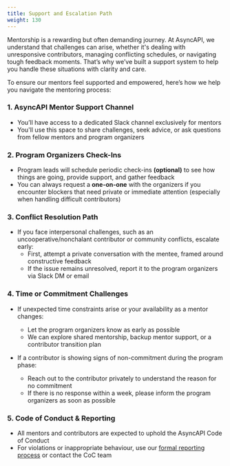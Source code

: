 ```yaml
---
title: Support and Escalation Path
weight: 130
---
```


Mentorship is a rewarding but often demanding journey. At AsyncAPI, we understand that challenges can arise, whether it's dealing with unresponsive contributors, managing conflicting schedules, or navigating tough feedback moments. That’s why we’ve built a support system to help you handle these situations with clarity and care.

To ensure our mentors feel supported and empowered, here’s how we help you navigate the mentoring process:

### 1. AsyncAPI Mentor Support Channel

 - You’ll have access to a dedicated Slack channel exclusively for mentors
 - You'll use this space to share challenges, seek advice, or ask questions from fellow mentors and program organizers

### 2. Program Organizers Check-Ins

 - Program leads will schedule periodic check-ins **(optional)** to see how things are going, provide support, and gather feedback
 - You can always request a **one-on-one** with the organizers if you encounter blockers that need private or immediate attention (especially when handling difficult contributors)

### 3. Conflict Resolution Path

 - If you face interpersonal challenges, such as an uncooperative/nonchalant contributor or community conflicts, escalate early:
    - First, attempt a private conversation with the mentee, framed around constructive feedback
    - If the issue remains unresolved, report it to the program organizers via Slack DM or email

### 4. Time or Commitment Challenges

 - If unexpected time constraints arise or your availability as a mentor changes:
    - Let the program organizers know as early as possible
    - We can explore shared mentorship, backup mentor support, or a contributor transition plan

 - If a contributor is showing signs of non-commitment during the program phase:
    - Reach out to the contributor privately to understand the reason for no commitment
    - If there is no response within a week, please inform the program organizers as soon as possible 

### 5. Code of Conduct & Reporting
 - All mentors and contributors are expected to uphold the AsyncAPI Code of Conduct
 - For violations or inappropriate behaviour, use our [formal reporting process](https://github.com/asyncapi/community/blob/master/code_of_conduct/coc-incident-resolution-procedures.md) or contact the CoC team